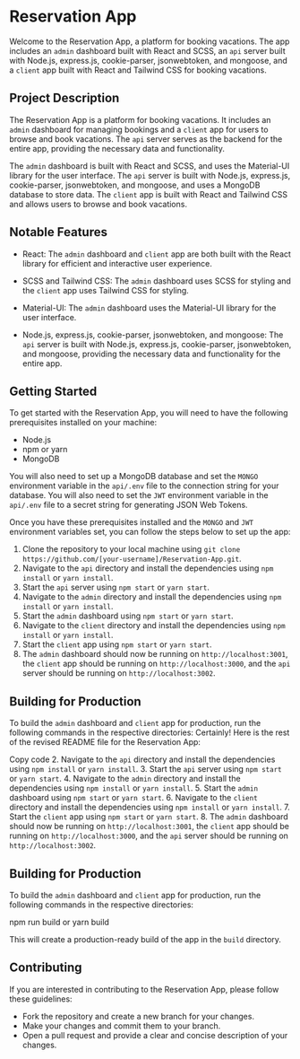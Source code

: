# Reservation App

Welcome to the Reservation App, a platform for booking vacations. The app includes an `admin` dashboard built with React and SCSS, an `api` server built with Node.js, express.js, cookie-parser, jsonwebtoken, and mongoose, and a `client` app built with React and Tailwind CSS for booking vacations.

## Project Description

The Reservation App is a platform for booking vacations. It includes an `admin` dashboard for managing bookings and a `client` app for users to browse and book vacations. The `api` server serves as the backend for the entire app, providing the necessary data and functionality.

The `admin` dashboard is built with React and SCSS, and uses the Material-UI library for the user interface. The `api` server is built with Node.js, express.js, cookie-parser, jsonwebtoken, and mongoose, and uses a MongoDB database to store data. The `client` app is built with React and Tailwind CSS and allows users to browse and book vacations.

## Notable Features

- React: The `admin` dashboard and `client` app are both built with the React library for efficient and interactive user experience.

- SCSS and Tailwind CSS: The `admin` dashboard uses SCSS for styling and the `client` app uses Tailwind CSS for styling.

- Material-UI: The `admin` dashboard uses the Material-UI library for the user interface.

- Node.js, express.js, cookie-parser, jsonwebtoken, and mongoose: The `api` server is built with Node.js, express.js, cookie-parser, jsonwebtoken, and mongoose, providing the necessary data and functionality for the entire app.

## Getting Started

To get started with the Reservation App, you will need to have the following prerequisites installed on your machine:

- Node.js
- npm or yarn
- MongoDB

You will also need to set up a MongoDB database and set the `MONGO` environment variable in the `api/.env` file to the connection string for your database. You will also need to set the `JWT` environment variable in the `api/.env` file to a secret string for generating JSON Web Tokens.

Once you have these prerequisites installed and the `MONGO` and `JWT` environment variables set, you can follow the steps below to set up the app:

1. Clone the repository to your local machine using `git clone https://github.com/[your-username]/Reservation-App.git`.
2. Navigate to the `api` directory and install the dependencies using `npm install` or `yarn install`.
3. Start the `api` server using `npm start` or `yarn start`.
4. Navigate to the `admin` directory and install the dependencies using `npm install` or `yarn install`.
5. Start the `admin` dashboard using `npm start` or `yarn start`.
6. Navigate to the `client` directory and install the dependencies using `npm install` or `yarn install`.
7. Start the `client` app using `npm start` or `yarn start`.
8. The `admin` dashboard should now be running on `http://localhost:3001`, the `client` app should be running on `http://localhost:3000`, and the `api` server should be running on `http://localhost:3002`.

## Building for Production

To build the `admin` dashboard and `client` app for production, run the following commands in the respective directories:
Certainly! Here is the rest of the revised README file for the Reservation App:

Copy code
2. Navigate to the `api` directory and install the dependencies using `npm install` or `yarn install`.
3. Start the `api` server using `npm start` or `yarn start`.
4. Navigate to the `admin` directory and install the dependencies using `npm install` or `yarn install`.
5. Start the `admin` dashboard using `npm start` or `yarn start`.
6. Navigate to the `client` directory and install the dependencies using `npm install` or `yarn install`.
7. Start the `client` app using `npm start` or `yarn start`.
8. The `admin` dashboard should now be running on `http://localhost:3001`, the `client` app should be running on `http://localhost:3000`, and the `api` server should be running on `http://localhost:3002`.

## Building for Production

To build the `admin` dashboard and `client` app for production, run the following commands in the respective directories:

npm run build
or 
yarn build


This will create a production-ready build of the app in the `build` directory.

## Contributing

If you are interested in contributing to the Reservation App, please follow these guidelines:

- Fork the repository and create a new branch for your changes.
- Make your changes and commit them to your branch.
- Open a pull request and provide a clear and concise description of your changes.

